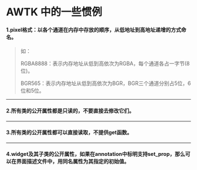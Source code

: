 # AWTK 中的一些惯例

#### 1.pixel格式：以各个通道在内存中存放的顺序，从低地址到高地址递增的方式命名。

>如：
>
>RGBA8888：表示内存地址从低到高依次为RGBA，每个通道各占一字节(8位)。
>
>BGR565：表示内存地址从低到高依次为BGR，BGR三个通道分别占5位，6位和5位。

---

#### 2.所有类的公开属性都是只读的，不要直接去修改它们。

---

#### 3.所有类的公开属性都可以直接读取，不提供get函数。

---

#### 4.widget及其子类的公开属性，如果在annotation中标明支持set\_prop，那么可以在界面描述文件中，用同名属性为其指定的初始值。
